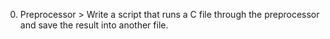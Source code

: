 0. Preprocessor > Write a script that runs a C file through the preprocessor and save the result into another file.





